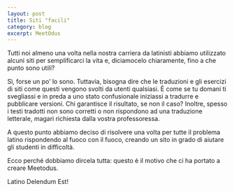 ```yaml
---
layout: post
title: Siti "facili"
category: blog
excerpt: MeetOdus
---
```


Tutti noi almeno una volta nella nostra carriera da latinisti abbiamo utilizzato alcuni
siti per semplificarci la vita e, diciamocelo chiaramente, fino a che punto sono utili?

Sì, forse un po’ lo sono. Tuttavia, bisogna dire che le traduzioni e gli esercizi di siti
come questi vengono svolti da utenti qualsiasi. È come se tu domani ti svegliassi e in
preda a uno stato confusionale iniziassi a tradurre e pubblicare versioni. Chi
garantisce il risultato, se non il caso? Inoltre, spesso i testi tradotti non sono corretti
o non rispondono ad una traduzione letterale, magari richiesta dalla vostra
professoressa.

A questo punto abbiamo deciso di risolvere una volta per tutte il problema latino
rispondendo al fuoco con il fuoco, creando un sito in grado di aiutare gli studenti in
difficoltà.

Ecco perché dobbiamo dircela tutta: questo è il motivo che ci ha portato a creare
Meetodus.

Latino Delendum Est!
